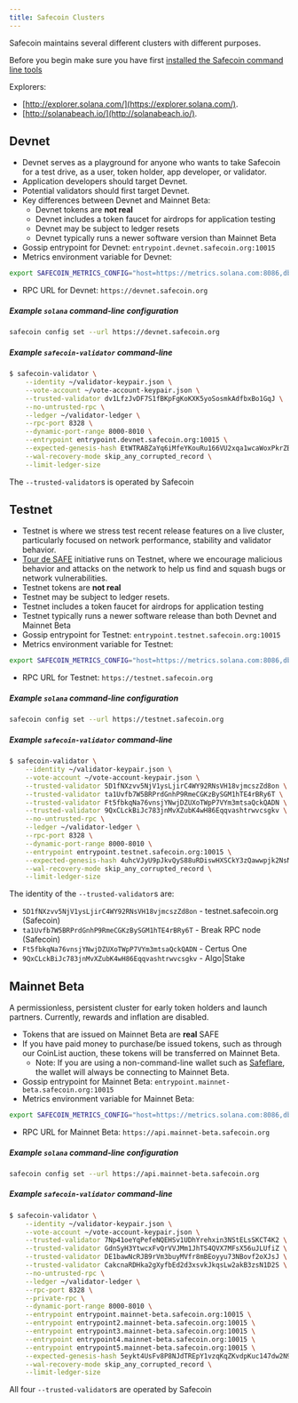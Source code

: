 ```yaml
---
title: Safecoin Clusters
---
```


Safecoin maintains several different clusters with different purposes.

Before you begin make sure you have first
[installed the Safecoin command line tools](cli/install-solana-cli-tools.md)

Explorers:

- [http://explorer.solana.com/](https://explorer.solana.com/).
- [http://solanabeach.io/](http://solanabeach.io/).

## Devnet

- Devnet serves as a playground for anyone who wants to take Safecoin for a
  test drive, as a user, token holder, app developer, or validator.
- Application developers should target Devnet.
- Potential validators should first target Devnet.
- Key differences between Devnet and Mainnet Beta:
  - Devnet tokens are **not real**
  - Devnet includes a token faucet for airdrops for application testing
  - Devnet may be subject to ledger resets
  - Devnet typically runs a newer software version than Mainnet Beta
- Gossip entrypoint for Devnet: `entrypoint.devnet.safecoin.org:10015`
- Metrics environment variable for Devnet:
```bash
export SAFECOIN_METRICS_CONFIG="host=https://metrics.solana.com:8086,db=devnet,u=scratch_writer,p=topsecret"
```
- RPC URL for Devnet: `https://devnet.safecoin.org`

##### Example `solana` command-line configuration

```bash
safecoin config set --url https://devnet.safecoin.org
```

##### Example `safecoin-validator` command-line

```bash
$ safecoin-validator \
    --identity ~/validator-keypair.json \
    --vote-account ~/vote-account-keypair.json \
    --trusted-validator dv1LfzJvDF7S1fBKpFgKoKXK5yoSosmkAdfbxBo1GqJ \
    --no-untrusted-rpc \
    --ledger ~/validator-ledger \
    --rpc-port 8328 \
    --dynamic-port-range 8000-8010 \
    --entrypoint entrypoint.devnet.safecoin.org:10015 \
    --expected-genesis-hash EtWTRABZaYq6iMfeYKouRu166VU2xqa1wcaWoxPkrZBG \
    --wal-recovery-mode skip_any_corrupted_record \
    --limit-ledger-size
```

The `--trusted-validator`s is operated by Safecoin

## Testnet

- Testnet is where we stress test recent release features on a live
  cluster, particularly focused on network performance, stability and validator
  behavior.
- [Tour de SAFE](tour-de-sol.md) initiative runs on Testnet, where we
  encourage malicious behavior and attacks on the network to help us find and
  squash bugs or network vulnerabilities.
- Testnet tokens are **not real**
- Testnet may be subject to ledger resets.
- Testnet includes a token faucet for airdrops for application testing
- Testnet typically runs a newer software release than both Devnet and
  Mainnet Beta
- Gossip entrypoint for Testnet: `entrypoint.testnet.safecoin.org:10015`
- Metrics environment variable for Testnet:
```bash
export SAFECOIN_METRICS_CONFIG="host=https://metrics.solana.com:8086,db=tds,u=testnet_write,p=c4fa841aa918bf8274e3e2a44d77568d9861b3ea"
```
- RPC URL for Testnet: `https://testnet.safecoin.org`

##### Example `solana` command-line configuration

```bash
safecoin config set --url https://testnet.safecoin.org
```

##### Example `safecoin-validator` command-line

```bash
$ safecoin-validator \
    --identity ~/validator-keypair.json \
    --vote-account ~/vote-account-keypair.json \
    --trusted-validator 5D1fNXzvv5NjV1ysLjirC4WY92RNsVH18vjmcszZd8on \
    --trusted-validator ta1Uvfb7W5BRPrdGnhP9RmeCGKzBySGM1hTE4rBRy6T \
    --trusted-validator Ft5fbkqNa76vnsjYNwjDZUXoTWpP7VYm3mtsaQckQADN \
    --trusted-validator 9QxCLckBiJc783jnMvXZubK4wH86Eqqvashtrwvcsgkv \
    --no-untrusted-rpc \
    --ledger ~/validator-ledger \
    --rpc-port 8328 \
    --dynamic-port-range 8000-8010 \
    --entrypoint entrypoint.testnet.safecoin.org:10015 \
    --expected-genesis-hash 4uhcVJyU9pJkvQyS88uRDiswHXSCkY3zQawwpjk2NsNY \
    --wal-recovery-mode skip_any_corrupted_record \
    --limit-ledger-size
```

The identity of the `--trusted-validator`s are:

- `5D1fNXzvv5NjV1ysLjirC4WY92RNsVH18vjmcszZd8on` - testnet.safecoin.org (Safecoin)
- `ta1Uvfb7W5BRPrdGnhP9RmeCGKzBySGM1hTE4rBRy6T` - Break RPC node (Safecoin)
- `Ft5fbkqNa76vnsjYNwjDZUXoTWpP7VYm3mtsaQckQADN` - Certus One
- `9QxCLckBiJc783jnMvXZubK4wH86Eqqvashtrwvcsgkv` - Algo|Stake

## Mainnet Beta

A permissionless, persistent cluster for early token holders and launch partners.
Currently, rewards and inflation are disabled.

- Tokens that are issued on Mainnet Beta are **real** SAFE
- If you have paid money to purchase/be issued tokens, such as through our
  CoinList auction, these tokens will be transferred on Mainnet Beta.
  - Note: If you are using a non-command-line wallet such as
    [Safeflare](wallet-guide/solflare.md),
    the wallet will always be connecting to Mainnet Beta.
- Gossip entrypoint for Mainnet Beta: `entrypoint.mainnet-beta.safecoin.org:10015`
- Metrics environment variable for Mainnet Beta:
```bash
export SAFECOIN_METRICS_CONFIG="host=https://metrics.solana.com:8086,db=mainnet-beta,u=mainnet-beta_write,p=password"
```
- RPC URL for Mainnet Beta: `https://api.mainnet-beta.safecoin.org`

##### Example `solana` command-line configuration

```bash
safecoin config set --url https://api.mainnet-beta.safecoin.org
```

##### Example `safecoin-validator` command-line

```bash
$ safecoin-validator \
    --identity ~/validator-keypair.json \
    --vote-account ~/vote-account-keypair.json \
    --trusted-validator 7Np41oeYqPefeNQEHSv1UDhYrehxin3NStELsSKCT4K2 \
    --trusted-validator GdnSyH3YtwcxFvQrVVJMm1JhTS4QVX7MFsX56uJLUfiZ \
    --trusted-validator DE1bawNcRJB9rVm3buyMVfr8mBEoyyu73NBovf2oXJsJ \
    --trusted-validator CakcnaRDHka2gXyfbEd2d3xsvkJkqsLw2akB3zsN1D2S \
    --no-untrusted-rpc \
    --ledger ~/validator-ledger \
    --rpc-port 8328 \
    --private-rpc \
    --dynamic-port-range 8000-8010 \
    --entrypoint entrypoint.mainnet-beta.safecoin.org:10015 \
    --entrypoint entrypoint2.mainnet-beta.safecoin.org:10015 \
    --entrypoint entrypoint3.mainnet-beta.safecoin.org:10015 \
    --entrypoint entrypoint4.mainnet-beta.safecoin.org:10015 \
    --entrypoint entrypoint5.mainnet-beta.safecoin.org:10015 \
    --expected-genesis-hash 5eykt4UsFv8P8NJdTREpY1vzqKqZKvdpKuc147dw2N9d \
    --wal-recovery-mode skip_any_corrupted_record \
    --limit-ledger-size
```

All four `--trusted-validator`s are operated by Safecoin
